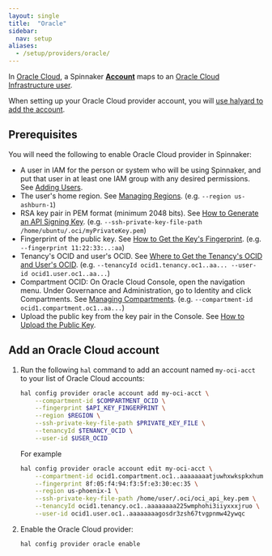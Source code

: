 ```yaml
---
layout: single
title:  "Oracle"
sidebar:
  nav: setup
aliases: 
  - /setup/providers/oracle/
---
```



In [Oracle Cloud](https://cloud.oracle.com/), a Spinnaker
[__Account__](/concepts/providers/#accounts) maps to an [Oracle Cloud Infrastructure user]( https://cloud.oracle.com/en_US/tryit).

When setting up your Oracle Cloud provider account, you will [use halyard to add
the account](#add-an-oracle-cloud-account).

## Prerequisites

You will need the following to enable Oracle Cloud provider in Spinnaker:
- A user in IAM for the person or system who will be using Spinnaker, and put that user in at 
least one IAM group with any desired permissions. 
See [Adding Users](https://docs.cloud.oracle.com/iaas/Content/GSG/Tasks/addingusers.htm#one). 
- The user's home region. 
See [Managing Regions](https://docs.cloud.oracle.com/iaas/Content/Identity/Tasks/managingregions.htm). 
(e.g. `--region us-ashburn-1`)
- RSA key pair in PEM format (minimum 2048 bits).
See [How to Generate an API Signing Key](https://docs.cloud.oracle.com/iaas/Content/API/Concepts/apisigningkey.htm#How). 
(e.g. `--ssh-private-key-file-path /home/ubuntu/.oci/myPrivateKey.pem`)
- Fingerprint of the public key. 
See [How to Get the Key's Fingerprint](https://docs.cloud.oracle.com/iaas/Content/API/Concepts/apisigningkey.htm#How3). 
(e.g. `--fingerprint 11:22:33:..:aa`)
- Tenancy's OCID and user's OCID.
See [Where to Get the Tenancy's OCID and User's OCID](https://docs.cloud.oracle.com/iaas/Content/API/Concepts/apisigningkey.htm#Other). 
(e.g. `--tenancyId ocid1.tenancy.oc1..aa... --user-id ocid1.user.oc1..aa...`)
- Compartment OCID: On Oracle Cloud Console, open the navigation menu. Under Governance and Administration, go to Identity and click Compartments. 
See [Managing Compartments](https://docs.cloud.oracle.com/iaas/Content/Identity/Tasks/managingcompartments.htm). 
(e.g. `--compartment-id ocid1.compartment.oc1..aa...`)
- Upload the public key from the key pair in the Console. 
See [How to Upload the Public Key](https://docs.cloud.oracle.com/iaas/Content/API/Concepts/apisigningkey.htm#How2). 

## Add an Oracle Cloud account

1. Run the following `hal` command to add an account named `my-oci-acct` to your list of Oracle Cloud accounts:

   ```bash
   hal config provider oracle account add my-oci-acct \
       --compartment-id $COMPARTMENT_OCID \
       --fingerprint $API_KEY_FINGERPRINT \
       --region $REGION \
       --ssh-private-key-file-path $PRIVATE_KEY_FILE \
       --tenancyId $TENANCY_OCID \
       --user-id $USER_OCID
   ```

   For example

   ```bash
   hal config provider oracle account edit my-oci-acct \
       --compartment-id ocid1.compartment.oc1..aaaaaaaatjuwhxwkspkxhumqke4o73b2b \
       --fingerprint 8f:05:f4:94:f3:5f:e3:30:ec:35 \
       --region us-phoenix-1 \
       --ssh-private-key-file-path /home/user/.oci/oci_api_key.pem \
       --tenancyId ocid1.tenancy.oc1..aaaaaaaa225wmphohi3iiyxxxjruo \
       --user-id ocid1.user.oc1..aaaaaaaagosdr3zsh67tvgpnmw42ywqc
   ```
   
2. Enable the Oracle Cloud provider:

   ```bash
   hal config provider oracle enable
   ```



